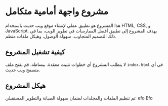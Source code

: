 # مشروع واجهة أمامية متكامل

هذا المشروع هو تطبيق عملي لإنشاء موقع ويب حديث باستخدام HTML, CSS, و JavaScript. يهدف المشروع إلى تطبيق أفضل الممارسات في تطوير الويب، بما في ذلك التصميم المتجاوب، سهولة الوصول، وهيكل ملفات منظم.

## كيفية تشغيل المشروع

لا يتطلب المشروع أي خطوات تثبيت معقدة. ببساطة، قم بفتح ملف `index.html` في أي متصفح ويب حديث.

## هيكل المشروع

تم تنظيم الملفات والمجلدات لضمان سهولة الصيانة والتطوير المستقبلي:
efo
Efo
